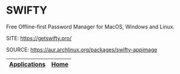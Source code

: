 # SWIFTY

 Free Offline-first Password Manager for MacOS, Windows and Linux.

 SITE: https://getswifty.pro/

 SOURCE: https://aur.archlinux.org/packages/swifty-appimage

 | [Applications](https://portable-linux-apps.github.io/apps.html) | [Home](https://portable-linux-apps.github.io)
 | --- | --- |
